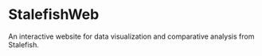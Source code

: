 # StalefishWeb
An interactive website for data visualization and comparative analysis from Stalefish.
